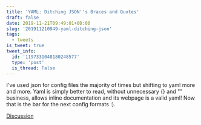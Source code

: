 ```yaml
---
title: 'YAML: Ditching JSON''s Braces and Quotes'
draft: false
date: 2019-11-21T09:49:01+00:00
slug: '201911210949-yaml-ditching-json'
tags:
  - tweets
is_tweet: true
tweet_info:
  id: '1197331048180248577'
  type: 'post'
  is_thread: False
---
```




I've used json for config files the majority of times but shifting to yaml more and more. Yaml is simply better to read, without unnecessary {} and "" business, allows inline documentation and its webpage is a valid yaml! Now that is the bar for the next config formats :).

[Discussion](https://x.com/sytelus/status/1197331048180248577)
